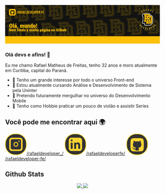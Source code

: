 <img src="/img/Github.png" alt="Apresentação do Perfil">


### Olá devs e afins! 👋
Eu me chamo Rafael Matheus de Freitas, tenho 32 anos e moro atualmente em Curitiba, capital do Paraná.

* 👀 Tenho um grande interesse por todo o universo Front-end
* 🌱 Estou atualmente cursando Análise e Desenvolvimento de Sistema pela Uninter
* 📱  Pretendo futuramente mergulhar no universo do Desenvolvimento Mobile
* 🎸 Tenho como Hobbie praticar um pouco de violão e assistir Series
  

## Você pode me encontrar aqui 🌍

<a href="https://www.instagram.com/rafaeldeveloper_/" align="center"><img src="img/Insta.svg">/rafaeldeveloper_/</a> 
<a href="https://www.linkedin.com/in/rafaeldeveloperfe/"><img src="img/Linkedin.svg">/rafaeldeveloperfe/</a> 
<a href="https://github.com/rafaeldeveloper-fe/"><img src="img/Github.svg">/rafaeldeveloper-fe/</a>

## Github Stats

<div align="center">
  <a href="https://github.com/rafaelwdc">
  <img height="180em" src="https://github-readme-stats.vercel.app/api?username=rafaeldeveloper-fe&show_icons=true&theme=dark&include_all_commits=true&count_private=true"/>
  <img height="180em" src="https://github-readme-stats.vercel.app/api/top-langs/?username=rafaeldeveloper-fe&layout=compact&langs_count=7&theme=dark"/>
</div>
